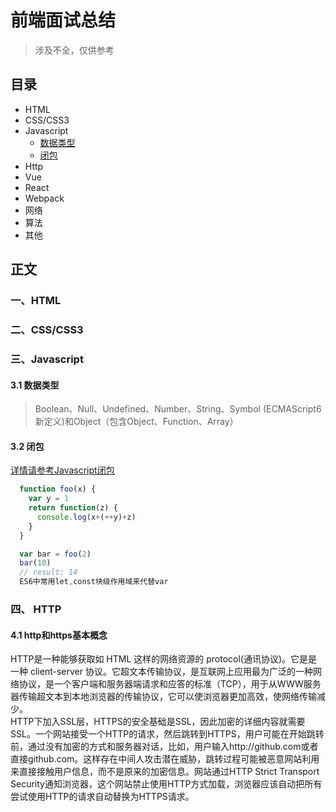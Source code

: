 # 前端面试总结
> 涉及不全，仅供参考

## 目录
* HTML
* CSS/CSS3
* Javascript
  - [数据类型](#31-数据类型)
  - [闭包](#32-闭包)
* Http
* Vue
* React
* Webpack
* 网络
* 算法
* 其他



## 正文

### 一、HTML  
### 二、CSS/CSS3  
### 三、Javascript   

  #### 3.1 数据类型  
  > Boolean、Null、Undefined、Number、String、Symbol (ECMAScript6新定义)和Object（包含Object、Function、Array）
  
  #### 3.2 闭包
  [详情请参考Javascript闭包](https://github.com/angelasubi/blog/blob/master/md/closure.md)
  ```js
    function foo(x) {
      var y = 1
      return function(z) {
        console.log(x+(++y)+z)
      }
    }

    var bar = foo(2)
    bar(10)
    // result: 14
    ES6中常用let,const块级作用域来代替var
  ```
### 四、 HTTP

  #### 4.1 http和https基本概念
  HTTP是一种能够获取如 HTML 这样的网络资源的 protocol(通讯协议)。它是是一种 client-server 协议。它超文本传输协议，是互联网上应用最为广泛的一种网络协议，是一个客户端和服务器端请求和应答的标准（TCP），用于从WWW服务器传输超文本到本地浏览器的传输协议，它可以使浏览器更加高效，使网络传输减少。  
  HTTP下加入SSL层，HTTPS的安全基础是SSL，因此加密的详细内容就需要SSL。一个网站接受一个HTTP的请求，然后跳转到HTTPS，用户可能在开始跳转前，通过没有加密的方式和服务器对话，比如，用户输入http://github.com或者直接github.com。这样存在中间人攻击潜在威胁，跳转过程可能被恶意网站利用来直接接触用户信息，而不是原来的加密信息。网站通过HTTP Strict Transport Security通知浏览器，这个网站禁止使用HTTP方式加载，浏览器应该自动把所有尝试使用HTTP的请求自动替换为HTTPS请求。